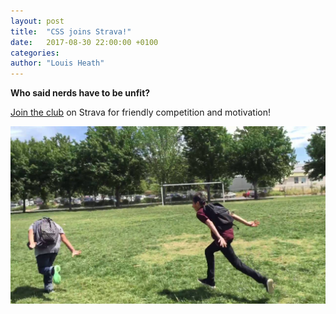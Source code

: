 ```yaml
---
layout: post
title:  "CSS joins Strava!"
date:   2017-08-30 22:00:00 +0100
categories:
author: "Louis Heath"
---
```


**Who said nerds have to be unfit?**

[Join the club](https://www.strava.com/clubs/cssbristol) on Strava for friendly competition and motivation!

![](/assets/images/contrib/blog/2017-08-30-nerd-run.jpg)
